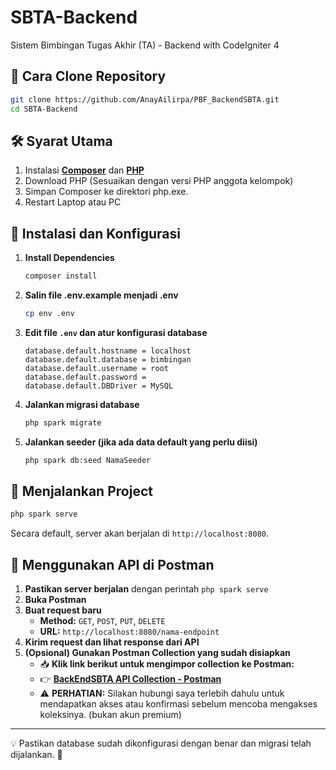 # SBTA-Backend

Sistem Bimbingan Tugas Akhir (TA) - Backend with CodeIgniter 4

## 📌 Cara Clone Repository

```bash
git clone https://github.com/AnayAilirpa/PBF_BackendSBTA.git
cd SBTA-Backend
```

## 🛠️ Syarat Utama

1. Instalasi **[Composer](https://getcomposer.org/Composer-Setup.exe)** dan **[PHP](https://www.php.net/downloads.php)**
2. Download PHP (Sesuaikan dengan versi PHP anggota kelompok)
3. Simpan Composer ke direktori php.exe.
4. Restart Laptop atau PC

## 🔧 Instalasi dan Konfigurasi

1. **Install Dependencies**
   ```bash
   composer install
   ```
2. **Salin file .env.example menjadi .env**
   ```bash
   cp env .env
   ```
3. **Edit file `.env` dan atur konfigurasi database**
   ```env
   database.default.hostname = localhost
   database.default.database = bimbingan
   database.default.username = root
   database.default.password = 
   database.default.DBDriver = MySQL
   ```
4. **Jalankan migrasi database**
   ```bash
   php spark migrate
   ```
5. **Jalankan seeder (jika ada data default yang perlu diisi)**
   ```bash
   php spark db:seed NamaSeeder
   ```

## 🚀 Menjalankan Project

```bash
php spark serve
```
Secara default, server akan berjalan di `http://localhost:8080`.

## 📡 Menggunakan API di Postman

1. **Pastikan server berjalan** dengan perintah `php spark serve`
2. **Buka Postman**
3. **Buat request baru**
   - **Method:** `GET`, `POST`, `PUT`, `DELETE`
   - **URL:** `http://localhost:8080/nama-endpoint`
4. **Kirim request dan lihat response dari API**
5. **(Opsional) Gunakan Postman Collection yang sudah disiapkan**
   - 📥 **Klik link berikut untuk mengimpor collection ke Postman:**
   - 👉 **[BackEndSBTA API Collection - Postman](https://app.getpostman.com/join-team?invite_code=08d5f171b92ee6b02d29696bb2270509a5c3e0d4d110b2c9b9afe05b0463897c&target_code=a9d1f96f57cb1c248814055f7e505d83)**
   - ⚠️ **PERHATIAN:** Silakan hubungi saya terlebih dahulu untuk mendapatkan akses atau konfirmasi sebelum mencoba mengakses koleksinya. (bukan akun premium)

---
💡 Pastikan database sudah dikonfigurasi dengan benar dan migrasi telah dijalankan. 🚀
